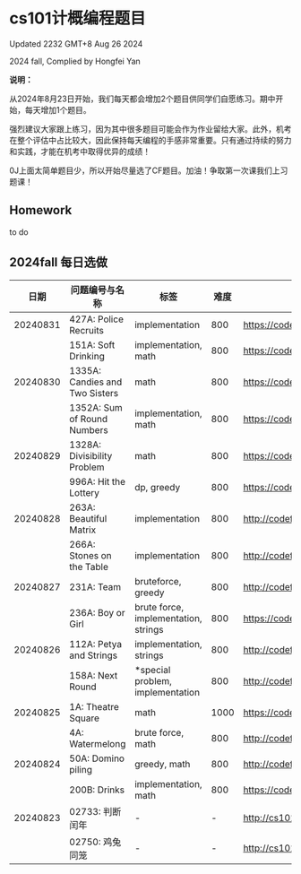 # cs101计概编程题目

Updated 2232 GMT+8 Aug 26 2024

2024 fall, Complied by Hongfei Yan



**说明：**

从2024年8月23日开始，我们每天都会增加2个题目供同学们自愿练习。期中开始，每天增加1个题目。

强烈建议大家跟上练习，因为其中很多题目可能会作为作业留给大家。此外，机考在整个评估中占比较大，因此保持每天编程的手感非常重要。只有通过持续的努力和实践，才能在机考中取得优异的成绩！

0J上面太简单题目少，所以开始尽量选了CF题目。加油！争取第一次课我们上习题课！



## Homework

to do



## 2024fall 每日选做

<!-- ### ==2024/08/31 -->



| 日期       | 问题编号与名称                 | 标签                                 | 难度 | 链接                                             |
| ---------- | ------------------------------ | ------------------------------------ | ---- | ------------------------------------------------ |
| 20240831 | 427A: Police Recruits          | implementation                       | 800  | https://codeforces.com/problemset/problem/427/A  |
|            | 151A: Soft Drinking            | implementation, math                 | 800  | https://codeforces.com/problemset/problem/151/A  |
| 20240830 | 1335A: Candies and Two Sisters | math                                 | 800  | https://codeforces.com/problemset/problem/1335/A |
|            | 1352A: Sum of Round Numbers    | implementation, math                 | 800  | https://codeforces.com/problemset/problem/1352/A |
| 20240829 | 1328A: Divisibility Problem    | math                                 | 800  | https://codeforces.com/problemset/problem/1328/A |
|            | 996A: Hit the Lottery          | dp, greedy                           | 800  | https://codeforces.com/problemset/problem/996/A  |
| 20240828 | 263A: Beautiful Matrix         | implementation                       | 800  | http://codeforces.com/problemset/problem/263/A   |
|            | 266A: Stones on the Table      | implementation                       | 800  | http://codeforces.com/problemset/problem/266/A   |
| 20240827 | 231A: Team                     | bruteforce, greedy                   | 800  | http://codeforces.com/problemset/problem/231/A   |
|            | 236A: Boy or Girl              | brute force, implementation, strings | 800  | https://codeforces.com/problemset/problem/236/A  |
| 20240826 | 112A: Petya and Strings        | implementation, strings              | 800  | http://codeforces.com/problemset/problem/112/A   |
|            | 158A: Next Round               | *special problem, implementation     | 800  | http://codeforces.com/problemset/problem/158/A   |
| 20240825 | 1A: Theatre Square             | math                                 | 1000 | https://codeforces.com/problemset/problem/1/A    |
|            | 4A: Watermelong                | brute force, math                    | 800  | http://codeforces.com/problemset/problem/4/A     |
| 20240824 | 50A: Domino piling             | greedy, math                         | 800  | http://codeforces.com/problemset/problem/50/A    |
|            | 200B: Drinks                   | implementation, math                 | 800  | https://codeforces.com/problemset/problem/200/B  |
| 20240823 | 02733: 判断闰年                | -                                    | -    | http://cs101.openjudge.cn/2024fallroutine/02733/ |
|            | 02750: 鸡兔同笼                | -                                    | -    | http://cs101.openjudge.cn/2024fallroutine/02750/ |


